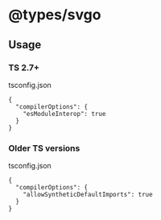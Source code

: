 # @types/svgo

## Usage

### TS 2.7+

tsconfig.json

```
{
  "compilerOptions": {
    "esModuleInterop": true
  }
}
```

### Older TS versions

tsconfig.json

```
{
  "compilerOptions": {
    "allowSyntheticDefaultImports": true
  }
}
```
